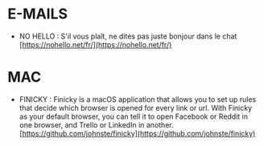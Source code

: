 # E-MAILS

- NO HELLO : S'il vous plaît, ne dites pas juste bonjour dans le chat   [https://nohello.net/fr/](https://nohello.net/fr/)


# MAC
- FINICKY : Finicky is a macOS application that allows you to set up rules that decide which browser is opened for every link or url. With Finicky as your default browser, you can tell it to open Facebook or Reddit in one browser, and Trello or LinkedIn in another.
[https://github.com/johnste/finicky](https://github.com/johnste/finicky)
